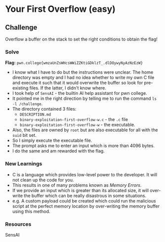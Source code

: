 # Your First Overflow (easy)

## Challenge
Overflow a buffer on the stack to set the right conditions to obtain the flag!

### Solve
**Flag:** `pwn.college{wmzaUnZsWHcsWWiZZKtiGDklzT_.dlDOywyNyAzNzEzW}`
- I know what I have to do but the instructions were unclear. The home directory was empty and I had no idea whether to write my own C file and execute it such that it would overwrite the buffer so look for pre-existing files. If the latter, I didn't know where.
- I took help of `SensAI` - the builtin AI help assistant for pwn college.
- It pointed me in the right direction by telling me to run the command `ls -l /challenge`.
- The directory contained 3 files:
    - `DESCRIPTION.md`
    - `binary-exploitation-first-overflow-w.c` - the `.c` file
    - `binary-exploitation-first-overflow-w` - the executable.
- Also, the files are owned by `root` but are also executable for all with the `suid` bit set.
- So I simply execute the executable file.
- The prompt asks me to enter an input which is more than 4096 bytes.
- I do the same and am rewarded with the flag.

### New Learnings
- C is a language which provides low-level power to the developer. It will not clean up the code for you.
- This results in one of many problems known as *Memory Errors*.
- If we provide an input which is greater than its allocated size, it will over-write the buffer which can be really disastrous in some situations.
- e.g. A custom payload could be created which could run the malicious script at the perfect memory location by over-writing the memory buffer using this method.


### Resources
SensAI
